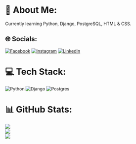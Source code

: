 # 💫 About Me:
Currently learning Python, Django, PostgreSQL, HTML & CSS.


## 🌐 Socials:
[![Facebook](https://img.shields.io/badge/Facebook-%231877F2.svg?logo=Facebook&logoColor=white)](https://facebook.com/Angel.Uzunov.666) [![Instagram](https://img.shields.io/badge/Instagram-%23E4405F.svg?logo=Instagram&logoColor=white)](https://instagram.com/angel.uzunovvv) [![LinkedIn](https://img.shields.io/badge/LinkedIn-%230077B5.svg?logo=linkedin&logoColor=white)](https://linkedin.com/in/angel-uzunov-226ab8162) 

# 💻 Tech Stack:
![Python](https://img.shields.io/badge/python-3670A0?style=for-the-badge&logo=python&logoColor=ffdd54) ![Django](https://img.shields.io/badge/django-%23092E20.svg?style=for-the-badge&logo=django&logoColor=white) ![Postgres](https://img.shields.io/badge/postgres-%23316192.svg?style=for-the-badge&logo=postgresql&logoColor=white)
# 📊 GitHub Stats:
![](https://github-readme-stats.vercel.app/api?username=angeluzunov10&theme=dark&hide_border=false&include_all_commits=false&count_private=false)<br/>
![](https://github-readme-streak-stats.herokuapp.com/?user=angeluzunov10&theme=dark&hide_border=false)<br/>
![](https://github-readme-stats.vercel.app/api/top-langs/?username=angeluzunov10&theme=dark&hide_border=false&include_all_commits=false&count_private=false&layout=compact)

<!-- Proudly created with GPRM ( https://gprm.itsvg.in ) -->
